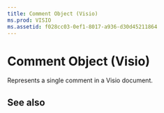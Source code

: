 ```yaml
---
title: Comment Object (Visio)
ms.prod: VISIO
ms.assetid: f028cc03-0ef1-8017-a936-d30d45211864
---
```



# Comment Object (Visio)

Represents a single comment in a Visio document.


## See also



